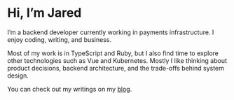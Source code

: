 # Hi, I’m Jared

I’m a backend developer currently working in payments infrastructure. I enjoy coding, writing, and business. 

Most of my work is in TypeScript and Ruby, but I also find time to explore other technologies such as Vue and Kubernetes. Mostly I like thinking about product decisions, backend architecture, and the trade-offs behind system design. 

You can check out my writings on my [blog](https://emergentblog.substack.com/).  
